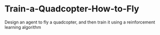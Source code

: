 # Train-a-Quadcopter-How-to-Fly
Design an agent to fly a quadcopter, and then train it using a reinforcement learning algorithm
